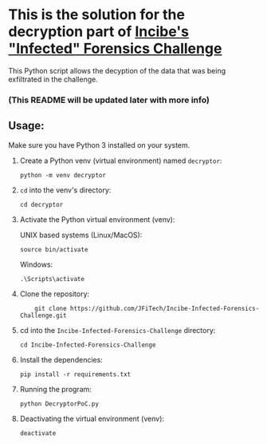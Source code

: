 # This is the solution for the decryption part of [Incibe's "Infected" Forensics Challenge](https://www.incibe.es/sites/default/files/paginas/academiahacker/retos-descargables/ficheros/infected.7z)

This Python script allows the decyption of the data that was being exfiltrated in the challenge.

### (This README will be updated later with more info)

## Usage:
Make sure you have Python 3 installed on your system.

1. Create a Python venv (virtual environment) named `decryptor`:

    ```
    python -m venv decryptor
    ```

2. `cd` into the venv's directory:

    ```
    cd decryptor
    ```

3. Activate the Python virtual environment (venv):

    UNIX based systems (Linux/MacOS):

    ```
    source bin/activate
    ```

    Windows:

    ```
    .\Scripts\activate
    ```

4. Clone the repository:

    ```
        git clone https://github.com/JFiTech/Incibe-Infected-Forensics-Challenge.git
    ```

5. cd into the `Incibe-Infected-Forensics-Challenge` directory:

    ```
    cd Incibe-Infected-Forensics-Challenge
    ```

6. Install the dependencies:

    ```
    pip install -r requirements.txt
    ```

7. Running the program:

    ```
    python DecryptorPoC.py 
    ```

8. Deactivating the virtual environment (venv):

    ```
    deactivate
    ```